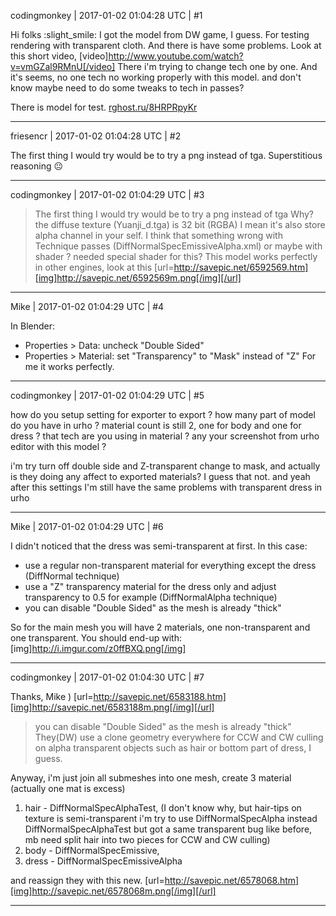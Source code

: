 codingmonkey | 2017-01-02 01:04:28 UTC | #1

Hi folks :slight_smile:
I got the model from DW game, I guess. 
For testing rendering with transparent cloth. 
And there is have some problems.
Look at this short video, 
[video]http://www.youtube.com/watch?v=vmGZal9RMnU[/video]
There i'm trying to change tech one by one.
And it's seems, no one tech no working properly with this model.
and don't know maybe need to do some tweaks to tech in passes?

There is model for test.
[rghost.ru/8HRPRpyKr](http://rghost.ru/8HRPRpyKr)

-------------------------

friesencr | 2017-01-02 01:04:28 UTC | #2

The first thing I would try would be to try a png instead of tga.  Superstitious reasoning :neutral_face:

-------------------------

codingmonkey | 2017-01-02 01:04:29 UTC | #3

>The first thing I would try would be to try a png instead of tga
Why? the diffuse texture (Yuanji_d.tga) is 32 bit (RGBA) I mean it's also store alpha channel in your self.
I think that something wrong with Technique passes (DiffNormalSpecEmissiveAlpha.xml) or maybe with shader ? 
needed special shader for this?
This model works perfectly in other engines, look at this
[url=http://savepic.net/6592569.htm][img]http://savepic.net/6592569m.png[/img][/url]

-------------------------

Mike | 2017-01-02 01:04:29 UTC | #4

In Blender:
- Properties > Data: uncheck "Double Sided"
- Properties > Material: set "Transparency" to "Mask" instead of "Z"
For me it works perfectly.

-------------------------

codingmonkey | 2017-01-02 01:04:29 UTC | #5

how do you setup setting for exporter to export ?
how many part of model do you have in urho ? 
material count is still 2, one for body and one for dress ?
that tech are you using in material ?
any your screenshot from urho editor with this model ?

i'm try turn off double side and Z-transparent change to mask, and actually is they doing any affect to exported materials? I guess that not.
and yeah after this settings I'm still have the same problems with transparent dress in urho

-------------------------

Mike | 2017-01-02 01:04:29 UTC | #6

I didn't noticed that the dress was semi-transparent at first.
In this case:
- use a regular non-transparent material for everything except the dress (DiffNormal technique)
- use a "Z" transparency material for the dress only and adjust transparency to 0.5 for example (DiffNormalAlpha technique)
- you can disable "Double Sided" as the mesh is already "thick"

So for the main mesh you will have 2 materials, one non-transparent and one transparent.
You should end-up with:
[img]http://i.imgur.com/z0ffBXQ.png[/img]

-------------------------

codingmonkey | 2017-01-02 01:04:30 UTC | #7

Thanks, Mike )
[url=http://savepic.net/6583188.htm][img]http://savepic.net/6583188m.png[/img][/url]

>you can disable "Double Sided" as the mesh is already "thick"
They(DW) use a clone geometry everywhere for CCW and CW culling on alpha transparent objects such as hair or bottom part of dress, I guess.

Anyway, i'm just join all submeshes into one mesh, create 3 material (actually one mat is excess) 
1. hair - DiffNormalSpecAlphaTest, (I don't know why, but hair-tips on texture is semi-transparent i'm try to use DiffNormalSpecAlpha instead DiffNormalSpecAlphaTest but got a same transparent bug like before, mb need split hair into two pieces for CCW and CW culling)
2. body - DiffNormalSpecEmissive, 
3. dress - DiffNormalSpecEmissiveAlpha

and reassign they with this new.
[url=http://savepic.net/6578068.htm][img]http://savepic.net/6578068m.png[/img][/url]

-------------------------

